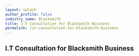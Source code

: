 ```yaml
---
layout: splash 
author_profile: false 
industry_name: Blacksmith
title: I.T Consultation for Blacksmith Business
permalink: /it-consultation-for-blacksmith-business
---
```


## I.T Consultation for Blacksmith Business
